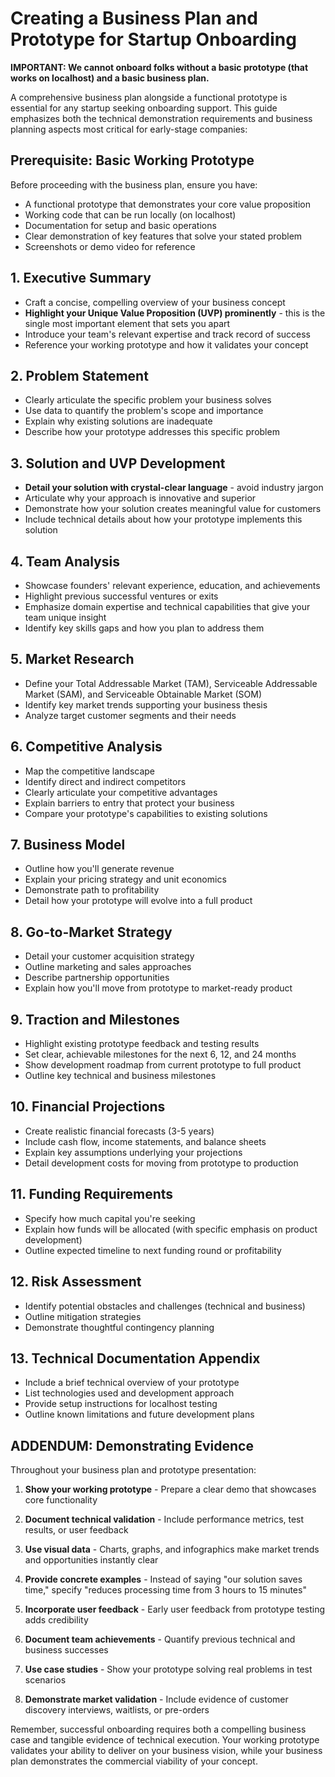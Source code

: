 # Creating a Business Plan and Prototype for Startup Onboarding

**IMPORTANT: We cannot onboard folks without a basic prototype (that works on localhost) and a basic business plan.**

A comprehensive business plan alongside a functional prototype is essential for any startup seeking onboarding support. This guide emphasizes both the technical demonstration requirements and business planning aspects most critical for early-stage companies:

## Prerequisite: Basic Working Prototype

Before proceeding with the business plan, ensure you have:
- A functional prototype that demonstrates your core value proposition
- Working code that can be run locally (on localhost)
- Documentation for setup and basic operations
- Clear demonstration of key features that solve your stated problem
- Screenshots or demo video for reference

## 1. Executive Summary
- Craft a concise, compelling overview of your business concept
- **Highlight your Unique Value Proposition (UVP) prominently** - this is the single most important element that sets you apart
- Introduce your team's relevant expertise and track record of success
- Reference your working prototype and how it validates your concept

## 2. Problem Statement
- Clearly articulate the specific problem your business solves
- Use data to quantify the problem's scope and importance
- Explain why existing solutions are inadequate
- Describe how your prototype addresses this specific problem

## 3. Solution and UVP Development
- **Detail your solution with crystal-clear language** - avoid industry jargon
- Articulate why your approach is innovative and superior
- Demonstrate how your solution creates meaningful value for customers
- Include technical details about how your prototype implements this solution

## 4. Team Analysis
- Showcase founders' relevant experience, education, and achievements
- Highlight previous successful ventures or exits
- Emphasize domain expertise and technical capabilities that give your team unique insight
- Identify key skills gaps and how you plan to address them

## 5. Market Research
- Define your Total Addressable Market (TAM), Serviceable Addressable Market (SAM), and Serviceable Obtainable Market (SOM)
- Identify key market trends supporting your business thesis
- Analyze target customer segments and their needs

## 6. Competitive Analysis
- Map the competitive landscape
- Identify direct and indirect competitors
- Clearly articulate your competitive advantages
- Explain barriers to entry that protect your business
- Compare your prototype's capabilities to existing solutions

## 7. Business Model
- Outline how you'll generate revenue
- Explain your pricing strategy and unit economics
- Demonstrate path to profitability
- Detail how your prototype will evolve into a full product

## 8. Go-to-Market Strategy
- Detail your customer acquisition strategy
- Outline marketing and sales approaches
- Describe partnership opportunities
- Explain how you'll move from prototype to market-ready product

## 9. Traction and Milestones
- Highlight existing prototype feedback and testing results
- Set clear, achievable milestones for the next 6, 12, and 24 months
- Show development roadmap from current prototype to full product
- Outline key technical and business milestones

## 10. Financial Projections
- Create realistic financial forecasts (3-5 years)
- Include cash flow, income statements, and balance sheets
- Explain key assumptions underlying your projections
- Detail development costs for moving from prototype to production

## 11. Funding Requirements
- Specify how much capital you're seeking
- Explain how funds will be allocated (with specific emphasis on product development)
- Outline expected timeline to next funding round or profitability

## 12. Risk Assessment
- Identify potential obstacles and challenges (technical and business)
- Outline mitigation strategies
- Demonstrate thoughtful contingency planning

## 13. Technical Documentation Appendix
- Include a brief technical overview of your prototype
- List technologies used and development approach
- Provide setup instructions for localhost testing
- Outline known limitations and future development plans

## ADDENDUM: Demonstrating Evidence

Throughout your business plan and prototype presentation:

1. **Show your working prototype** - Prepare a clear demo that showcases core functionality
   
2. **Document technical validation** - Include performance metrics, test results, or user feedback
   
3. **Use visual data** - Charts, graphs, and infographics make market trends and opportunities instantly clear
   
4. **Provide concrete examples** - Instead of saying "our solution saves time," specify "reduces processing time from 3 hours to 15 minutes"
   
5. **Incorporate user feedback** - Early user feedback from prototype testing adds credibility
   
6. **Document team achievements** - Quantify previous technical and business successes
   
7. **Use case studies** - Show your prototype solving real problems in test scenarios
   
8. **Demonstrate market validation** - Include evidence of customer discovery interviews, waitlists, or pre-orders

Remember, successful onboarding requires both a compelling business case and tangible evidence of technical execution. Your working prototype validates your ability to deliver on your business vision, while your business plan demonstrates the commercial viability of your concept.

